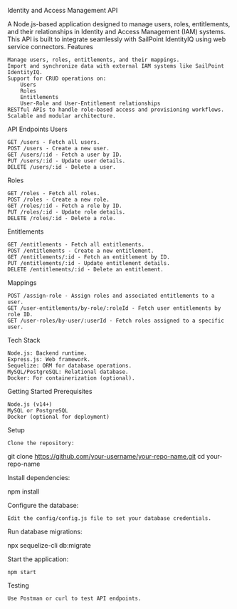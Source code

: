 Identity and Access Management API

A Node.js-based application designed to manage users, roles, entitlements, and their relationships in Identity and Access Management (IAM) systems. This API is built to integrate seamlessly with SailPoint IdentityIQ using web service connectors.
Features

    Manage users, roles, entitlements, and their mappings.
    Import and synchronize data with external IAM systems like SailPoint IdentityIQ.
    Support for CRUD operations on:
        Users
        Roles
        Entitlements
        User-Role and User-Entitlement relationships
    RESTful APIs to handle role-based access and provisioning workflows.
    Scalable and modular architecture.

API Endpoints
Users

    GET /users - Fetch all users.
    POST /users - Create a new user.
    GET /users/:id - Fetch a user by ID.
    PUT /users/:id - Update user details.
    DELETE /users/:id - Delete a user.

Roles

    GET /roles - Fetch all roles.
    POST /roles - Create a new role.
    GET /roles/:id - Fetch a role by ID.
    PUT /roles/:id - Update role details.
    DELETE /roles/:id - Delete a role.

Entitlements

    GET /entitlements - Fetch all entitlements.
    POST /entitlements - Create a new entitlement.
    GET /entitlements/:id - Fetch an entitlement by ID.
    PUT /entitlements/:id - Update entitlement details.
    DELETE /entitlements/:id - Delete an entitlement.

Mappings

    POST /assign-role - Assign roles and associated entitlements to a user.
    GET /user-entitlements/by-role/:roleId - Fetch user entitlements by role ID.
    GET /user-roles/by-user/:userId - Fetch roles assigned to a specific user.

Tech Stack

    Node.js: Backend runtime.
    Express.js: Web framework.
    Sequelize: ORM for database operations.
    MySQL/PostgreSQL: Relational database.
    Docker: For containerization (optional).

Getting Started
Prerequisites

    Node.js (v14+)
    MySQL or PostgreSQL
    Docker (optional for deployment)

Setup

    Clone the repository:

git clone https://github.com/your-username/your-repo-name.git
cd your-repo-name

Install dependencies:

npm install

Configure the database:

    Edit the config/config.js file to set your database credentials.

Run database migrations:

npx sequelize-cli db:migrate

Start the application:

    npm start

Testing

    Use Postman or curl to test API endpoints.
